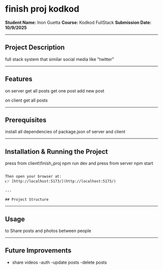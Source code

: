# finish proj kodkod

**Student Name:** Inon Guetta
**Course:** Kodkod FullStack
**Submission Date: 10/9/2025** 

---

## Project Description
full stack system that similar social media like "twitter"

---

## Features
on server 
get all posts
get one post
add new post 

on client 
get all posts

---

## Prerequisites
install all dependencies of package.json
of server and client 

---

## Installation & Running the Project
press from client\finish_proj npm run dev 
and
press from server npm start  

```

Then open your browser at:
👉 [http://localhost:5173/](http://localhost:5173/)

---

## Project Structure

```

---

## Usage 
to Share posts and photos between people

---

## Future Improvements
- share videos
-auth
-update posts
-delete posts 
